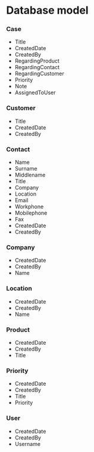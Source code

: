 # Database model


### Case
- Title 
- CreatedDate
- CreatedBy
- RegardingProduct
- RegardingContact
- RegardingCustomer
- Priority
- Note
- AssignedToUser

### Customer
- Title
- CreatedDate
- CreatedBy

### Contact
- Name
- Surname
- Middlename
- Title
- Company
- Location
- Email
- Workphone
- Mobilephone
- Fax
- CreatedDate
- CreatedBy

### Company
- CreatedDate
- CreatedBy
- Name

### Location
- CreatedDate
- CreatedBy
- Name

### Product
- CreatedDate
- CreatedBy
- Title


### Priority
- CreatedDate
- CreatedBy
- Title
- Priority


### User
- CreatedDate
- CreatedBy
- Username

